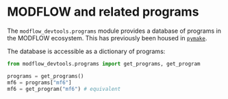 # MODFLOW and related programs

The `modflow_devtools.programs` module provides a database of programs in the MODFLOW ecosystem. This has previously been housed in [`pymake`](https://github.com/modflowpy/pymake).

The database is accessible as a dictionary of programs:

```python
from modflow_devtools.programs import get_programs, get_program

programs = get_programs()
mf6 = programs["mf6"]
mf6 = get_program("mf6") # equivalent
```
